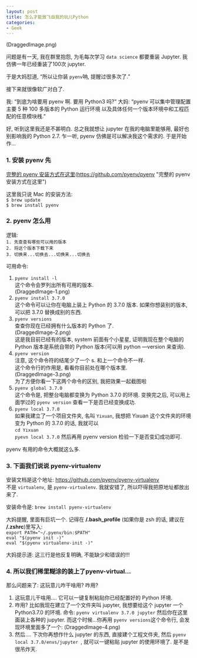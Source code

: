 ```yaml
---
layout: post
title: 怎么才能放飞自我的玩儿Python
categories:
- Geek
---  
```


![]()(DraggedImage.png)

问题是有一天, 我在群里抱怨, 为毛每次学习 `data science` 都要重装 Jupyter. 我仿佛一年已经重装了100次 jupyter.

于是大妈怼道, “所以让你装 `pyenv`呐, 提醒过很多次了.”

接下来就很像软广对白了.

我: “到底为啥要用 pyenv 啊. 要用 Python3 吗?”
大妈: “pyenv 可以集中管理配置主要 5 种 100 多版本的 Python 运行环境
以及具体任何一个版本环境中和工程匹配的任意模块桟.”

好, 听到这里我还是不甚明白. 总之我就想让 jupyter 在我的电脑里能够用, 最好也别影响我的 Python 2.7.  乍一听, pyenv 仿佛是可以解决我这个需求的. 于是开始作…

### 1. 安装 pyenv 先  
[完整的 pyenv 安装方式在这里]()(https://github.com/pyenv/pyenv "完整的 pyenv 安装方式在这里")

这里我只说 Mac 的安装方法:  
`$ brew update`  
`$ brew install pyenv`  

### 2. pyenv 怎么用  

逻辑:  
`1. 先查查有哪些可以用的版本`  
`2. 将这个版本下载下来`  
`3. 切换来...切换去...切换来...切换去`  

可用命令:
1. `pyenv install -l`  
	这个命令会罗列出所有可用的版本.     
	![]()(DraggedImage-1.png)
2. `pyenv install 3.7.0 `  
	这个命令可以让你在电脑上装上 Python 的 3.7.0 版本. 如果你想装别的版本, 可以把 3.7.0 替换成别的东西.
3. `pyenv versions`  
	查查你现在已经拥有什么版本的 Python 了.  
	![]()(DraggedImage-2.png)  
	这是我目前已经有的版本, system 前面有个小星星, 证明我现在整个电脑的 Python 版本是系统自带的 Python 版本(可以用 python —version 来查询).  
4.  `pyenv version`  
	注意, 这个命令符的结尾少了一个 s. 和上一个命令不一样.  
	这个命令行的作用是, 看看你目前处在哪个版本里.  
	![]()(DraggedImage-3.png)  
	为了方便你看一下这两个命令的区别, 我把效果一起截图啦  
5. `pyenv global 3.7.0 `  
	这个命令是, 把整台电脑都变换为 Python 3.7.0 的环境. 变换完之后, 可以用上面学过的 `pyenv version` 查看一下是否已经变换成功.
6. `pyenv local 3.7.0 `  
	如果我建立了一个项目文件夹, 名叫 `Yixuan`, 我想把 Yixuan 这个文件夹的环境变为 Python 的 3.7.0 的话, 我就可以   
	`cd Yixuan`  
	`pyevn local 3.7.0`
	然后再用 pyenv version 检验一下是否变幻成功即可.

pyenv 有用的命令大概就这么多.   

### 3. 下面我们说说  pyenv-virtualenv

安装文档是这个地址: https://github.com/pyenv/pyenv-virtualenv  
不是 `virtualenv`, 是 `pyenv-virtualenv`. 我就安错了, 所以吓得我把原地址都放出来了.  

安装命令是: `brew install pyenv-virtualenv`  

大妈提醒, 里面有巨坑一个. 记得在 **/.bash\_profile** (如果你是 zsh 的话, 建议在 **/.zshrc**)里写入:  
`export PATH="~/.pyenv/bin:$PATH"`  
`eval "$(pyenv init -)"`  
`eval "$(pyenv virtualenv-init -)"`  

大妈提示道: 这三行是他反复明确, 不能缺少和错误的!!!  

### 4. 所以我们稀里糊涂的装上了pyenv-virtual…
那么问题来了: 这玩意儿咋干啥用? 咋用?

1. 这玩意儿干啥用….
	它可以一键复制粘贴你已经配置好的 Python 环境.
2. 咋用?
	比如我现在建立了一个文件夹叫 jupyter, 我想要给这个 jupyter 一个 Python3.7.0 的环境.
	命令: `pyenv virtualenv 3.7.0 jupyter`
	然后你在这里面装上各种的 jupyter.  而这个时候…你再用 `pyenv versions`这个命令行, 会发现环境里面多了一个:
	![]()(DraggedImage-4.png)
3. 然后….
	下次你再想作什么 jupyter 的东西, 直接建个工程文件夹, 然后 `pyenv local 3.7.0/envs/jupyter `, 就可以一键粘贴 jupyter 的使用环境了. 是不是很吊炸天.
